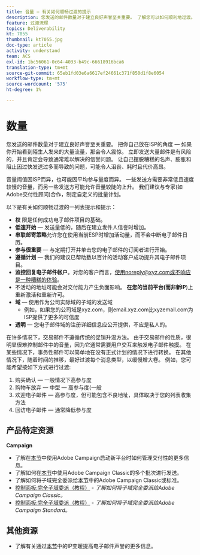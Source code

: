 ```yaml
---
title: 音量 — 有关如何顺畅过渡的提示
description: 您发送的邮件数量对于建立良好声誉至关重要。 了解您可以如何顺利地过渡。
feature: 过渡流程
topics: Deliverability
kt: 7055
thumbnail: kt7055.jpg
doc-type: article
activity: understand
team: ACS
exl-id: 1bc56061-0c64-4033-b49c-66618916bca6
translation-type: tm+mt
source-git-commit: 65eb1fd03e6a6617ef24661c371f850d1f8e6054
workflow-type: tm+mt
source-wordcount: '575'
ht-degree: 1%

---
```


# 数量

您发送的邮件数量对于建立良好声誉至关重要。 把你自己放在ISP的角度 — 如果你开始看到陌生人发来的大量流量，那会令人震惊。 立即发送大量邮件是有风险的，并且肯定会导致通常难以解决的信誉问题。 让自己摆脱糟糕的名声、膨胀和阻止因过快发送过多而导致的问题，可能令人沮丧、耗时且代价高昂。

音量阈值因ISP而异，也可能因平均参与量度而异。 一些发送方需要非常低且速度较慢的音量，而另一些发送方可能允许音量较陡的上升。 我们建议与专家(如Adobe交付性顾问)合作，制定自定义的批量计划。

以下是有关如何顺畅过渡的一列表提示和提示：

* **权** 限是任何成功电子邮件项目的基础。
* **低速开始**  — 发送量低的，随后在建立发件人信誉时增加。
* **串联邮寄策略**&#x200B;允许您在使用当前ESP时增加活动量，而不会中断电子邮件日历。
* **参与很重要**  — 与定期打开并单击您的电子邮件的订阅者进行开始。
* **遵循计划**  — 我们的建议已帮助数以百计的活动客户成功提升其电子邮件项目。
* **监控回复电子邮件帐户**。对您的客户而言，使用noreply@xyz.com或不响应是一种糟糕的体验。
* 不活动的地址可能会对交付能力产生负面影响。 **在您的当前平台(而非新IP**)上重新激活和重新许可。
* **域**  — 使用作为公司实际域的子域的发送域
   * 例如，如果您的公司域是xyz.com，则email.xyz.com比xyzemail.com为ISP提供了更多的可信度
* **透明**  — 您电子邮件域的注册详细信息应公开提供，不应是私人的。

在许多情况下，交易邮件不遵循传统的促销升温方法。 由于交易邮件的性质，很明显很难控制邮件中的音量，因为它通常需要用户交互来触发电子邮件触摸。 在某些情况下，事务性邮件可以简单地在没有正式计划的情况下进行转换。 在其他情况下，随着时间的推移，最好过渡每个消息类型，以缓慢增大卷。 例如，您可能希望按如下方式进行过渡:

1. 购买确认 — 一般情况下高参与度
2. 购物车放弃 — 中型 — 高参与度(一般
3. 欢迎电子邮件 — 高参与度，但可能包含不良地址，具体取决于您的列表收集方法
4. 回访电子邮件 — 通常降低参与度

## 产品特定资源

**Campaign**

* 了解在[本节](/help/additional-resources/ac-starting-new-platform.md)中使用Adobe Campaign启动新平台时如何管理交付性的更多信息。
* 了解如何在[本节](https://experienceleague.adobe.com/docs/campaign-classic/using/sending-messages/key-steps-when-creating-a-delivery/steps-sending-the-delivery.html#sending-using-multiple-waves)中使用Adobe Campaign Classic的多个批次进行发送。
* 了解如何将子域完全委派给[本节](/help/additional-resources/ac-domain-name-setup.md)中的Adobe Campaign Classic或标准。
* [控制面板:完全子域委派（教程）](https://experienceleague.adobe.com/docs/campaign-classic-learn/control-panel/subdomains-and-certificates/subdomain-delegation.html) - *了解如何将子域完全委派给Adobe Campaign Classic。*
* [控制面板:完全子域委派（教程）](https://experienceleague.adobe.com/docs/campaign-standard-learn/control-panel/subdomains-and-certificates/subdomain-delegation.html) - *了解如何将子域完全委派给Adobe Campaign Standard。*

## 其他资源

* 了解有关通过[本节](/help/additional-resources/increase-reputation-with-ip-warming.md)中的IP变暖提高电子邮件声誉的更多信息。
